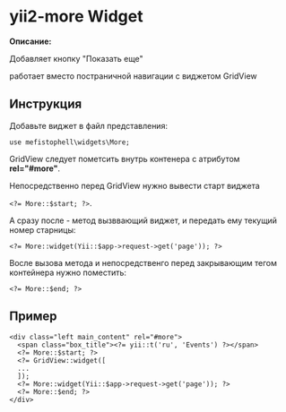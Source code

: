 # yii2-more Widget

**Описание:**

Добавляет кнопку "Показать еще"

работает вместо постраничной навигации с виджетом GridView

Инструкция
----------

Добавьте виджет в файл представления:

`use mefistophell\widgets\More;`

GridView следует пометсить внутрь контенера с атрибутом **rel="#more"**.

Непосредственно перед GridView нужно вывести старт виджета 

`<?= More::$start; ?>`. 

А сразу после - метод вызввающий виджет, и передать ему текущий номер старницы:

`<?= More::widget(Yii::$app->request->get('page')); ?>`

Восле вызова метода и непосредственго перед закрывающим тегом контейнера нужно поместить: 

`<?= More::$end; ?>`

Пример
------

```
<div class="left main_content" rel="#more">
  <span class="box_title"><?= yii::t('ru', 'Events') ?></span>
  <?= More::$start; ?>
  <?= GridView::widget([
  ...
  ]);
  <?= More::widget(Yii::$app->request->get('page')); ?>
  <?= More::$end; ?>
</div>
```
